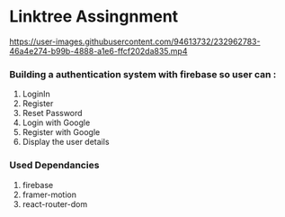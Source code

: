 # Linktree Assingnment

https://user-images.githubusercontent.com/94613732/232962783-46a4e274-b99b-4888-a1e6-ffcf202da835.mp4

### Building a authentication system with firebase so user can :
  1. LoginIn
  2. Register
  3. Reset Password
  4. Login with Google
  5. Register with Google
  4. Display the user details

### Used Dependancies

  1. firebase 
  2. framer-motion
  3. react-router-dom
  
